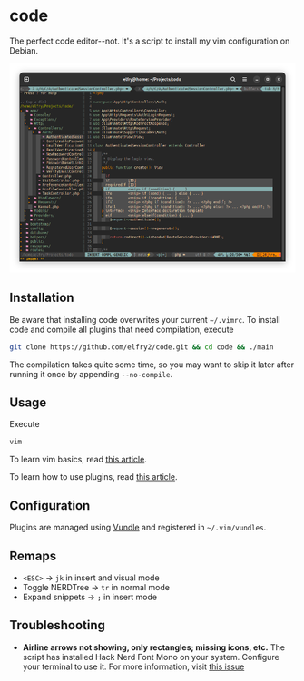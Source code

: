 # code
The perfect code editor--not. It's a script to install my vim configuration on Debian.

![A screenshot of the latest version](screenshots/Screenshot%20from%202023-12-19%2001-17-21.png "A screenshot of the latest version")

## Installation
Be aware that installing code overwrites your current ```~/.vimrc```. To install code and compile all plugins that need compilation, execute 
```bash
git clone https://github.com/elfry2/code.git && cd code && ./main
```
The compilation takes quite some time, so you may want to skip it later after running it once by appending ```--no-compile```.

## Usage
Execute
```bash
vim
```

To learn vim basics, read [this article](https://www.linuxfoundation.org/blog/blog/classic-sysadmin-vim-101-a-beginners-guide-to-vim).

To learn how to use plugins, read [this article](https://opensource.com/article/20/2/how-install-vim-plugins).

## Configuration
Plugins are managed using [Vundle](https://github.com/VundleVim/Vundle.vim) and registered in ```~/.vim/vundles```.

## Remaps 
- ```<ESC>``` -> ```jk``` in insert and visual mode
- Toggle NERDTree -> ```tr``` in normal mode
- Expand snippets -> ```;``` in insert mode

## Troubleshooting
- **Airline arrows not showing, only rectangles; missing icons, etc.** The script has installed Hack Nerd Font Mono on your system. Configure your terminal to use it. For more information, visit [this issue](https://github.com/vim-airline/vim-airline/issues/1688)
